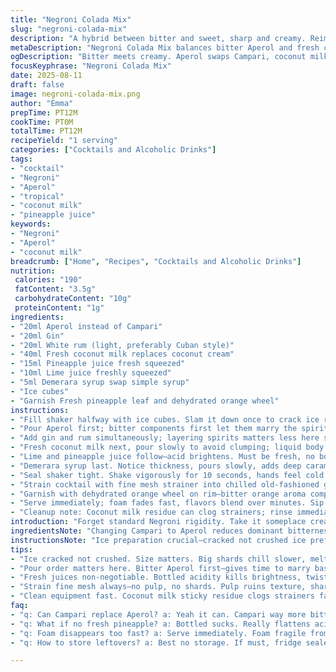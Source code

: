 ```yaml
---
title: "Negroni Colada Mix"
slug: "negroni-colada-mix"
description: "A hybrid between bitter and sweet, sharp and creamy. Reimagined classic sips with a tropical twist. Bitter Campari swapped for Aperol’s lighter bite, coconut cream swapped for fresh coconut milk—less thick, more fresh. Stirring then shaking. Ice cracking in glass, citrus oils zinging when expressed over. Times approximate; watch colors shift from dull red to vibrant coral. Aromas jump: pine, orange peel, rum warmth. Texture changes from silky to slightly frothy, signals readiness. Garnish with dehydrated orange wheel or fresh pineapple leaf. A drink that plays with expectations, not for the faint-hearted or the overly sweet tooth. Past attempts fell flat; these tweaks fix balance and add texture complexity. Expect some foam, a subtle coconut mist, and bitter brightness lingering."
metaDescription: "Negroni Colada Mix balances bitter Aperol and fresh coconut milk with bright pineapple and lime juice. Shake to hear ice crack, watch foam rise, sip slow."
ogDescription: "Bitter meets creamy. Aperol swaps Campari, coconut milk lightens texture. Shake till ice cracks, catch foam, sip slow. A layered tropical twist on Negroni."
focusKeyphrase: "Negroni Colada Mix"
date: 2025-08-11
draft: false
image: negroni-colada-mix.png
author: "Emma"
prepTime: PT12M
cookTime: PT0M
totalTime: PT12M
recipeYield: "1 serving"
categories: ["Cocktails and Alcoholic Drinks"]
tags:
- "cocktail"
- "Negroni"
- "Aperol"
- "tropical"
- "coconut milk"
- "pineapple juice"
keywords:
- "Negroni"
- "Aperol"
- "coconut milk"
breadcrumb: ["Home", "Recipes", "Cocktails and Alcoholic Drinks"]
nutrition: 
 calories: "190"
 fatContent: "3.5g"
 carbohydrateContent: "10g"
 proteinContent: "1g"
ingredients:
- "20ml Aperol instead of Campari"
- "20ml Gin"
- "20ml White rum (light, preferably Cuban style)"
- "40ml Fresh coconut milk replaces coconut cream"
- "15ml Pineapple juice fresh squeezed"
- "10ml Lime juice freshly squeezed"
- "5ml Demerara syrup swap simple syrup"
- "Ice cubes"
- "Garnish Fresh pineapple leaf and dehydrated orange wheel"
instructions:
- "Fill shaker halfway with ice cubes. Slam it down once to crack ice roughly; smaller shards chill faster, less dilution."
- "Pour Aperol first; bitter components first let them marry the spirits better."
- "Add gin and rum simultaneously; layering spirits matters less here since shaken, but pouring creates aroma layering."
- "Fresh coconut milk next, pour slowly to avoid clumping; liquid body foundation. Coconut cream too thick, masks brightness."
- "Lime and pineapple juice follow—acid brightens. Must be fresh, no bottled acidity junk."
- "Demerara syrup last. Notice thickness, pours slowly, adds deep caramel note missing in white sugar syrups. Swirl the syrup in shaker lightly with spoon to start integration—prevent later stubborn layering."
- "Seal shaker tight. Shake vigorously for 10 seconds, hands feel cold, hearing ice crack small, sharp pops against glass—this signals water extracting, dilution balance. Don’t over shake; coconut milk is fragile and foam forms."
- "Strain cocktail with fine mesh strainer into chilled old-fashioned glass filled with fresh ice cubes. Watch for fleeting foam on surface; it folds quickly into the drink, leaving subtle creaminess."
- "Garnish with dehydrated orange wheel on rim—bitter orange aroma complements Aperol better than fresh peel here. Add pineapple leaf straight up for vertical drama and tropical hint."
- "Serve immediately; foam fades fast, flavors blend over minutes. Sip slowly. Notice transition from initial bitter-citrus punch to sweet coconut finish."
- "Cleanup note: Coconut milk residue can clog strainers; rinse immediately with warm water and swirl vinegar solution weekly for stain prevention."
introduction: "Forget standard Negroni rigidity. Take it someplace creamy, bright, tropical but bitter where it should be—never too sweet or flabby. Classic Negroni bites too sharp with Campari’s edge—tried and failed balancing with heavy coconut cream before. This variation strips back fat, amps up fresh acidity. Pineapple juice fresh squeezed adds a fruity brightness, lime juice wakes everything, adds snap. Aperol’s orange bitterness fits like a glove without overpowering, Gin + rum backbone stabilizes the buzz. Shaking, not stirring, introduces air, texture plays. Timing not rigid; watch ice crack pop, feel cold on shaker hands, foam rise and retreat. A cocktail that needs your attention. Taste progressions long after last sip. Bright, creamy, bitter, juicy with tropical hints dancing."
ingredientsNote: "Changing Campari to Aperol reduces dominant bitterness and introduces smoother orange notes—makes cocktail easier to balance. Coconut milk instead of thick cream—reduces heaviness, ensures creaminess without coating palate too thickly. Fresh pineapple juice is non-negotiable; bottled juices flatten acidity profile, no fresh tang here. Demerara syrup replaces simple syrup for richer caramel note. Substitutions possible: Use aged rum for deeper notes or add a splash of coffee liqueur for a twist. Coconut cream or canned cream acceptable if fresh milk unavailable but expect heavier mouthfeel. Garnish optional but adds aroma and visual appeal. Pineapple leaf can be swapped with mint sprig if unavailable. Use freshly squeezed lime and pineapple always; sour and sweet balance key."
instructionsNote: "Ice preparation crucial—cracked not crushed ice preferred to chill fast without over dilution. Pouring order here aids ingredient integration, prevents simple syrup or coconut milk lumping. Light swirling in shaker before shaking distributes heavier syrups so they don’t separate mid-shake. Shake duration observed physically—once shaker hand gets cold, ice cracking noises slow—stop. Over shaking breaks down creamy texture. Fine mesh strainer stops pulp or large ice shards, preventing over dilution or bitterness. Foam layer is your cue cocktail is emulsified correctly; dissipates quickly—serve immediately or lose texture. Garnish isn’t aesthetic only—it adds volatile aroma elements enhancing sip. Cleanup tip: Coconut residue sticky; rinse strainer and shaker quickly to avoid build-up. This version tested multiple times—adjust citrus quantity to taste based on seasonal freshness."
tips:
- "Ice cracked not crushed. Size matters. Big shards chill slower, melt sluggish, screw dilution. Slam shaker once to break. Listen for sharp pops against glass. Sounds signal water releasing. Make sure shaker hand feels cold. Stop once ice sounds slow, no over-shake. Foam forms fast if shaken too long; fragile from coconut milk."
- "Pour order matters here. Bitter Aperol first—gives time to marry base spirits. Then gin and rum together. Pour these close but no rush; aroma layering starts. Coconut milk next, slow pour or clumps. Acid components follow—lime sharpens, pineapple sweet. Always fresh squeezed. Syrup last, slow drizzle. Demerara preferred for dense caramel note. Light swirl to mix it in, avoids syrup sinking during shake."
- "Fresh juices non-negotiable. Bottled acidity kills brightness, twists flavor dull. Pineapple juice adds tropical zip, lime juice balances sweet and bitter. If pineapples not fresh, substitute with fresh mango or passionfruit juice but test acidity. Coconut milk slims down texture. Coconut cream fat-heavy, kills brightness, lumpy. If cream only choice, reduce quantity and shake gentle to maintain foam."
- "Strain fine mesh always—no pulp, no shards. Pulp ruins texture, shards dilute harshly. Use cold old-fashioned glass with fresh ice cubes sized like your cracked ice in shaker. Foam signals cocktail emulsified right; dissolves quick, so serve immediate. Foam presence means shake timing hit. Garnish optional but recommended—pineapple leaf adds height and drama, orange wheel adds bitterness aroma; dry oranges last longer than fresh peel aroma."
- "Clean equipment fast. Coconut milk sticky residue clogs strainers fast—wash with warm water right after use. Vinegar solution weekly soak stops stains. Otherwise residual fat builds up, flavors sour with time. When measuring syrup, note thickness; too much syrup kills balance, too little leaves drink thin. Adjust citrus to taste but err on less at first: acidity wakes whole drink."
faq:
- "q: Can Campari replace Aperol? a: Yeah it can. Campari way more bitter, edge harsh. Balancing tougher. Called for Aperol for smoother orange note. Campari works but expect heavier bites, coconut milk may mask. Might need less syrup or more citrus."
- "q: What if no fresh pineapple? a: Bottled sucks. Really flattens acidity, sweetness off. Try fresh mango, passionfruit juice if desperate. Otherwise reduce lime to keep balance. Fresh best for punch, bottled dulls complexity but doable."
- "q: Foam disappears too fast? a: Serve immediately. Foam fragile from coconut milk. Too much shaking breaks texture. Strain fast to keep foam surface. Use fresh coconut milk not canned cream or powder. Foam tells when emulsified, no foam means over or under shaking."
- "q: How to store leftovers? a: Best no storage. If must, fridge sealed max 12 hours, shake before serving again. Coconut milk fat separates; foam lost on wait. No ice, pour fresh over when ready. Best fresh always."

---
```

